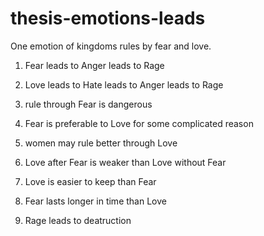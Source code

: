 # thesis-emotions-leads
One emotion of kingdoms rules by fear and love.

1. Fear leads to Anger leads to Rage

2. Love leads to Hate leads to Anger leads to Rage

3. rule through Fear is dangerous

4. Fear is preferable to Love for some complicated reason

5. women may rule better through Love

6. Love after Fear is weaker than Love without Fear

7. Love is easier to keep than Fear

8. Fear lasts longer in time than Love

9. Rage leads to deatruction
